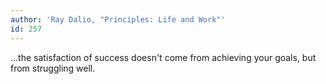 ```yaml
---
author: 'Ray Dalio, "Principles: Life and Work"'
id: 257
---
```


...the satisfaction of success doesn't come from achieving your goals, but from struggling well.